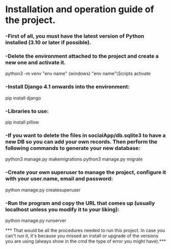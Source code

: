   # Installation and operation guide of the project.
### -First of all, you must have the latest version of Python installed (3.10 or later if possible).
### -Delete the environment attached to the project and create a new one and activate it.
 python3 -m venv "env name" (windows)
 "env name"\Scripts activate
### -Install Django 4.1 onwards into the environment:
 pip install django
### -Libraries to use:
 pip install pillow
### -If you want to delete the files in socialApp/db.sqlite3 to have a new DB so you can add your own records. Then perform the following commands to generate your new database:
  python3 manage.py makemigrations
  python3 manage.py migrate
### -Create your own superuser to manage the project, configure it with your user.name, email and password:
  python manage.py createsuperuser
### -Run the program and copy the URL that comes up (usually localhost unless you modify it to your liking):
  python manage.py runserver

*** That would be all the procedures needed to run this project. In case you can't run it, it's because you missed an install or upgrade of the versions you are using  (always show in the cmd the type of error you might have).***
